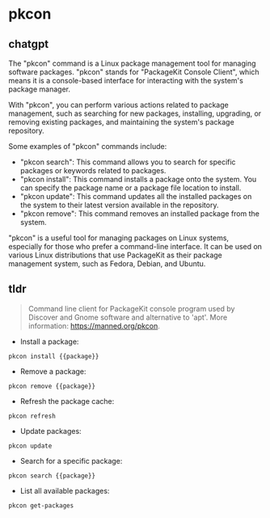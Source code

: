 # pkcon 
## chatgpt 
The "pkcon" command is a Linux package management tool for managing software packages. "pkcon" stands for "PackageKit Console Client", which means it is a console-based interface for interacting with the system's package manager.

With "pkcon", you can perform various actions related to package management, such as searching for new packages, installing, upgrading, or removing existing packages, and maintaining the system's package repository.

Some examples of "pkcon" commands include:

- "pkcon search": This command allows you to search for specific packages or keywords related to packages.
- "pkcon install": This command installs a package onto the system. You can specify the package name or a package file location to install.
- "pkcon update": This command updates all the installed packages on the system to their latest version available in the repository.
- "pkcon remove": This command removes an installed package from the system.

"pkcon" is a useful tool for managing packages on Linux systems, especially for those who prefer a command-line interface. It can be used on various Linux distributions that use PackageKit as their package management system, such as Fedora, Debian, and Ubuntu. 

## tldr 
 
> Command line client for PackageKit console program used by Discover and Gnome software and alternative to 'apt'.
> More information: <https://manned.org/pkcon>.

- Install a package:

`pkcon install {{package}}`

- Remove a package:

`pkcon remove {{package}}`

- Refresh the package cache:

`pkcon refresh`

- Update packages:

`pkcon update`

- Search for a specific package:

`pkcon search {{package}}`

- List all available packages:

`pkcon get-packages`
